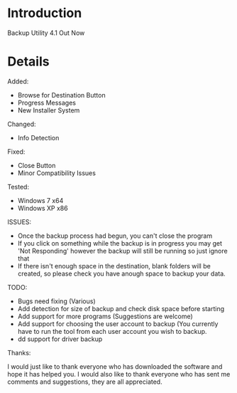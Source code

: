 # Introduction #

Backup Utility 4.1 Out Now


# Details #

Added:
  * Browse for Destination Button
  * Progress Messages
  * New Installer System

Changed:
  * Info Detection

Fixed:
  * Close Button
  * Minor Compatibility Issues

Tested:
  * Windows 7 x64
  * Windows XP x86

ISSUES:
  * Once the backup process had begun, you can't close the program
  * If you click on something while the backup is in progress you may get 'Not Responding' however the backup will still be running so just ignore that
  * If there isn't enough space in the destination, blank folders will be created, so please check you have anough space to backup your data.

TODO:
  * Bugs need fixing (Various)
  * Add detection for size of backup and check disk space before starting
  * Add support for more programs (Suggestions are welcome)
  * Add support for choosing the user account to backup (You currently have to run the tool from each user account you wish to backup.
  * dd support for driver backup


Thanks:

I would just like to thank everyone who has downloaded the software and hope it has helped you. I would also like to thank everyone who has sent me comments and suggestions, they are all appreciated.